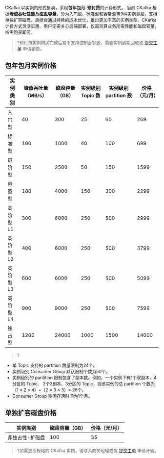 CKafka 以实例的形式售卖，采用**包年包月-预付费**的计费形式。
当前 CKafka 根据**峰值吞吐性能**及**磁盘容量**，分为入门型、标准型和容量型等9种实例类型，支持单独扩容磁盘，后续会通过持续的成本优化，推出更加丰富的实例类型。CKafka 计费方式灵活实惠、用户无需关心后端部署，仅需测算业务所需性能和磁盘容量，按需购买即可。
>?预付费实例购买完成后暂不支持控制台销毁，需要实例到期回收或 [提交工单](https://console.cloud.tencent.com/workorder/category?level1_id=6&level2_id=335&source=0&data_title=%E6%B6%88%E6%81%AF%E6%9C%8D%E5%8A%A1%20CMQ/CKAFKA&level3_id=794&radio_title=%E5%85%B6%E4%BB%96%E9%97%AE%E9%A2%98&queue=81&scene_code=18327&step=2) 申请销毁。


## 包年包月实例价格

| 实例类别  | 峰值吞吐量（MB/s） | 磁盘容量（GB）| 实例级别 Topic 数|实例级别 partition 数|价格（元/月）|
|---------|---------|-----|------|--------|------|
| 入门型 | 40 | 300 | 25| 60 |269 |
| 标准型 | 100 |1000 | 40 | 100 |699 |
| 进阶型 |  150 |2500 | 50 | 150|1599 |
| 容量型 |  180 |4000 | 150| 300|2299 |
| 高阶型L1 |  300 |6000 | 250| 500|2999 |
| 高阶型L2 |  400 |6000 | 250| 500|3799 |
| 高阶型L3 |  600 |6000 | 250| 500|5099 |
| 高阶型L4 |  900 |9000 | 250| 500|7599 |
| 独占型|  1200 |24000 | 1000| 1500|14000 |

>?
- 单 Topic 支持的 partition 数量限制为24个。
- 实例级别 Consumer Group 默认限制个数为50个。
- 实例级别的 paritition 限制包含了副本数。例如，一个实例下有1个双副本、4分区的 Topic、 2个3副本、3分区的 Topic，则该实例的总 partition 个数为 （1 × 2 × 4）+（2 × 3 × 3）= 26个。
- Consumer Group 空闲存活时间为1个月。


## 单独扩容磁盘价格
| 实例类别  | 磁盘容量（GB）| 价格（元/月）|
|---------|-----|------|
|非独占性-扩磁盘|100|35|


>?如需更高规格的 CKafka 实例，请联系商务经理或提 [提交工单](https://console.cloud.tencent.com/workorder/category?level1_id=6&level2_id=335&source=0&data_title=%E6%B6%88%E6%81%AF%E6%9C%8D%E5%8A%A1%20CMQ/CKAFKA&level3_id=338&radio_title=%E8%B4%AD%E4%B9%B0%E9%97%AE%E9%A2%98&queue=3&scene_code=16852&step=2) 申请开通。

